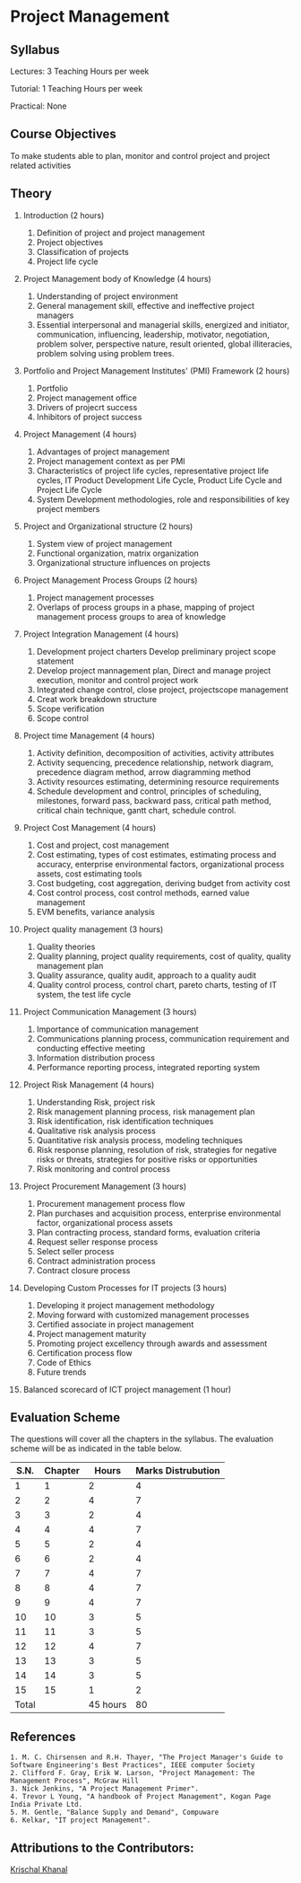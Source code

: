 # Project Management
## Syllabus

Lectures: 3 Teaching Hours per week

Tutorial: 1 Teaching Hours per week

Practical: None

## Course Objectives

To make students able to plan, monitor and control project and project related activities

## Theory

1. Introduction (2 hours)
    1. Definition of project and project management
    2. Project objectives
    3. Classification of projects
    4. Project life cycle

2. Project Management body of Knowledge (4 hours)
    1. Understanding of project environment
    2. General management skill, effective and ineffective project managers
    3. Essential interpersonal and managerial skills, energized and initiator, communication, influencing, leadership, motivator, negotiation, problem solver, perspective nature, result oriented, global illiteracies, problem solving using problem trees.
    
3. Portfolio and Project Management Institutes' (PMI) Framework (2 hours)
    1. Portfolio
    2. Project management office
    3. Drivers of projecrt success
    4. Inhibitors of project success

4. Project Management (4 hours)
    1. Advantages of project management
    2. Project management context as per PMI
    3. Characteristics of project life cycles, representative project life cycles, IT Product Development Life Cycle, Product Life Cycle and Project Life Cycle
    4. System Development methodologies, role and responsibilities of key project members

5. Project and Organizational structure (2 hours)
    1. System view of project management
    2. Functional organization, matrix organization
    3. Organizational structure influences on projects

6. Project Management Process Groups (2 hours)
    1. Project management processes
    2. Overlaps of process groups in a phase, mapping of project management process groups to area of knowledge

7. Project Integration Management (4 hours)
    1. Development project charters Develop preliminary project scope statement
    2. Develop project mannagement plan, Direct and manage project execution, monitor and control project work
    3. Integrated change control, close project, projectscope management
    4. Creat work breakdown structure
    5. Scope verification
    6. Scope control

8. Project time Management (4 hours)
    1. Activity definition, decomposition of activities, activity attributes
    2. Activity sequencing, precedence relationship, network diagram, precedence diagram method, arrow diagramming method
    3. Activity resources estimating, determining resource requirements
    4. Schedule development and control, principles of scheduling, milestones, forward pass, backward pass, critical path method, critical chain technique, gantt chart, schedule control.

9. Project Cost Management (4 hours)
    1. Cost and project, cost management
    2. Cost estimating, types of cost estimates, estimating process and accuracy, enterprise environmental factors, organizational process assets, cost estimating tools
    3. Cost budgeting, cost aggregation, deriving budget from activity cost
    4. Cost control process, cost control methods, earned value management
    5. EVM benefits, variance analysis

10. Project quality management (3 hours)
    1. Quality theories
    2. Quality planning, project quality requirements, cost of quality, quality management plan
    3. Quality assurance, quality audit, approach to a quality audit
    4. Quality control process, control chart, pareto charts, testing of IT system, the test life cycle

11. Project Communication Management (3 hours)
    1. Importance of communication management
    2. Communications planning process, communication requirement and conducting effective meeting
    3. Information distribution process
    4. Performance reporting process, integrated reporting system

12. Project Risk Management (4 hours)
    1. Understanding Risk, project risk
    2. Risk management planning process, risk management plan
    3. Risk identification, risk identification techniques
    4. Qualitative risk analysis process
    5. Quantitative risk analysis process, modeling techniques
    6. Risk response planning, resolution of risk, strategies for negative risks or threats, strategies for positive risks or opportunities
    7. Risk monitoring and control process

13. Project Procurement Management (3 hours)
    1. Procurement management process flow
    2. Plan purchases and acquisition process, enterprise environmental factor, organizational process assets
    3. Plan contracting process, standard forms, evaluation criteria
    4. Request seller response process
    5. Select seller process
    5. Contract administration process
    7. Contract closure process
    
14. Developing Custom Processes for IT projects (3 hours)
    1. Developing it project management methodology
    2. Moving forward with customized management processes
    3. Certified associate in project management
    4. Project management maturity
    5. Promoting project excellency through awards and assessment
    6. Certification process flow
    7. Code of Ethics
    8. Future trends

15. Balanced scorecard of ICT project management (1 hour)

## Evaluation Scheme
The questions will cover all the chapters in the syllabus. The evaluation scheme will be as indicated in the table below.

| S.N.  | Chapter       | Hours          | Marks Distrubution     |
| ----- | ------------- | -------------- | ---------------------- |
| 1     | 1             | 2              |   4                    |
| 2     | 2             | 4              |   7                    |
| 3     | 3             | 2              |   4                    |
| 4     | 4             | 4              |   7                    |
| 5     | 5             | 2              |   4                    |
| 6     | 6             | 2              |   4                    |
| 7     | 7             | 4              |   7                    |
| 8     | 8             | 4              |   7                    |
| 9     | 9             | 4              |   7                    |
| 10    | 10            | 3              |   5                    |
| 11    | 11            | 3              |   5                    |
| 12    | 12            | 4              |   7                    |
| 13    | 13            | 3              |   5                    |
| 14    | 14            | 3              |   5                    |
| 15    | 15            | 1              |   2                    |
| Total |               | 45 hours       |  80                    |


## References
    1. M. C. Chirsensen and R.H. Thayer, "The Project Manager's Guide to Software Engineering's Best Practices", IEEE computer Society
    2. Clifford F. Gray, Erik W. Larson, "Project Management: The Management Process", McGraw Hill
    3. Nick Jenkins, "A Project Management Primer".
    4. Trevor L Young, "A handbook of Project Management", Kogan Page India Private Ltd.
    5. M. Gentle, "Balance Supply and Demand", Compuware
    6. Kelkar, "IT project Management".

## Attributions to the Contributors:

[Krischal Khanal](https://github.com/krischal111)